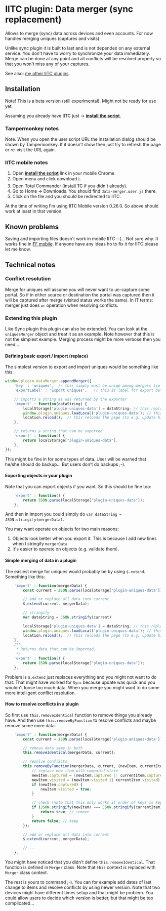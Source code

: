 # IITC plugin: Data merger (sync replacement)

Allows to merge (sync) data across devices and even accounts. For now handles merging uniques (captures and visits).

Unlike sync plugin it is built to last and is not depended on any external service. You don't have to worry to synchronize your data immediately. Merge can be done at any point and all conflicts will be resolved properly so that you won't miss any of your captures. 

See also: [my other IITC plugins](https://github.com/search?q=user%3AEccenux+iitc-plugin&type=Repositories).

Installation
------------

Note! This is a beta version (still experimental). Might not be ready for use yet.

Assuming you already have IITC just &rarr; **[install the script](https://github.com/Eccenux/iitc-plugin-data-merger/raw/master/data-merger.user.js)**.

### Tampermonkey notes ###

Note. When you open the user script URL the installation dialog should be shown by Tampermonkey. If it doesn't show then just try to refresh the page or re-visit the URL again.

### IITC mobile notes ###

1. Open **[install the script](https://github.com/Eccenux/iitc-plugin-data-merger/raw/master/data-merger.user.js)** link in your mobile Chrome.
2. Open menu and click download ⭳.
3. Open Total Commander ([install TC](https://play.google.com/store/apps/details?id=com.ghisler.android.TotalCommander) if you didn't already).
4. Go to Home → Downloads. You should find `data-merger.user.js` there.
5. Click on the file and you should be redirected to IITC.

At the time of writing I'm using IITC Mobile version 0.26.0. So above should work at least in that version.

Known problems
--------------

Saving and importing files doesn't work in mobile IITC :-(... Not sure why. It works fine in [FF mobile](https://play.google.com/store/apps/details?id=org.mozilla.firefox). If anyone have any ideas ho to fix it for IITC please let me know. 

Technical notes
---------------

### Conflict resolution ###

Merge for uniques will assume you will never want to un-capture some portal. So if in either source or destination the portal was captured then it will be captured after merge (visited status works the same). In IT terms: merger just does `or` operation when resolving conflicts.

### Extending this plugin ###

Like Sync plugin this plugin can also be extended. You can look at the `uniquesMerger` object and treat it as an example. Note however that this is not the simplest example. Merging process might be more verbose then you need...

#### Defining basic export / import (replace) ####

The simplest version to export and import uniques would be something like this:
```javascript
window.plugin.dataMerger.appendMerger({
	'key' : 'uniques',	// this simply must be uniqe among mergers (so can be plugin name) 
	'exportLabel' : 'Export uniques',	// this is label for export button (and title for export window)

	// imports a string as was returned by the exporter
	'import' : function(dataString) {
		localStorage['plugin-uniques-data'] = dataString; // this replaces data
		window.plugin.uniques.loadLocal('plugin-uniques-data'); // this loads data to internal objects
		location.reload();	// this reloads the page (to e.g. update highlights)
	},

	// returns a string that can be exported
	'export' : function() {
		return localStorage["plugin-uniques-data"];
	},
});
```

This might be fine in for some types of data. User will be warned that he/she should do backup... But users don't do backups ;-). 

#### Exporting objects in your plugin ####

Note that you can export objects if you want. So this should be fine too:
```javascript
	'export' : function() {
		return JSON.parse(localStorage["plugin-uniques-data"]);
	},
```

And then in import you could simply do `var dataString = JSON.stringify(mergerData)`.

You may want operate on objects for two main reasons:

1. Objects look better when you export it. This is because I add new lines when I stringify `mergerData`.
2. It's easier to operate on objects (e.g. validate them).

#### Simple merging of data in a plugin ####

The easiest merge for uniques would probably be by using `$.extend`. Something like this:
```javascript
	'import' : function(mergerData) {
		const current = JSON.parse(localStorage['plugin-uniques-data']);

		// add or replace all data into current
		$.extend(current, mergerData);

		// stringify
		var dataString = JSON.stringify(current)

		localStorage['plugin-uniques-data'] = dataString; // this replaces data
		window.plugin.uniques.loadLocal('plugin-uniques-data'); // this loads data to internal objects
		location.reload();	// this reloads the page (to e.g. update highlights)
	},
	/**
	 * Returns data that can be imported.
	 */
	'export' : function() {
		return JSON.parse(localStorage["plugin-uniques-data"]);
	},
```

Problem is `$.extend` just replaces everything and you might not want to do that. That might have worked for `Sync` because update was quick and you wouldn't loose too much data. When you merge you might want to do some more intelligent conflict resolution.

#### How to resolve conflicts in a plugin ####

So first use `this.removeIdentical` function to remove things you already have. And then use `this.removeByFunction` to resolve conflicts and maybe remove some more data.

```javascript
	'import' : function(mergerData) {
		const current = JSON.parse(localStorage['plugin-uniques-data']);

		// remove data same in both
		this.removeIdentical(mergerData, current);

		// resolve conflicts
		this.removeByFunction(mergerData, current, (newItem, currentItem)=>{
			// replace new item with computed state
			newItem.captured = (newItem.captured || currentItem.captured);
			newItem.visited = (newItem.visited || currentItem.visited);
			if (newItem.captured) {
				newItem.visited = true;
			}

			// check (note that this only works if order of keys is kept the same)
			if (JSON.stringify(newItem) === JSON.stringify(currentItem)) {
				return true; // remove
			}
			return false; // keep
		});

		// add or replace all data into current
		$.extend(current, mergerData);

		// ...
	},
```

You might have noticed that you didn't define `this.removeIdentical`. That function is defined in `Merger` class. Note that `this` context is replaced with `Merger` class context.

The rest is yours to command ;-). You can for example add dates of last change to items and resolve conflicts by using newer version. Note that two devices might have different times setup and that might be problem. You could allow users to decide which version is better, but that might be too complicated...